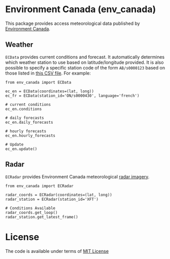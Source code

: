 # Environment Canada (env_canada)

This package provides access meteorological data published by [Environment Canada](https://weather.gc.ca/index_e.html).

## Weather

`ECData` provides current conditions and forecast. It automatically determines which weather station to use based on latitude/longitude provided. It is also possible to specify a specific station code of the form `AB/s0000123` based on those listed in [this CSV file](http://dd.weatheroffice.ec.gc.ca/citypage_weather/docs/site_list_towns_en.csv). For example:

```
from env_canada import ECData

ec_en = ECData(coordinates=(lat, long))
ec_fr = ECData(station_id='ON/s0000430', language='french')

# current conditions
ec_en.conditions

# daily forecasts
ec_en.daily_forecasts

# hourly forecasts
ec_en.hourly_forecasts

# Update 
ec_en.update()
```

## Radar

`ECRadar` provides Environment Canada meteorological [radar imagery](https://weather.gc.ca/radar/index_e.html).

```
from env_canada import ECRadar

radar_coords = ECRadar(coordinates=(lat, long))
radar_station = ECRadar(station_id='XFT')

# Conditions Available
radar_coords.get_loop()
radar_station.get_latest_frame()
```

# License

The code is available under terms of [MIT License](LICENSE.md)